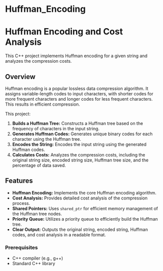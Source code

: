 # Huffman_Encoding
# Huffman Encoding and Cost Analysis

This C++ project implements Huffman encoding for a given string and analyzes the compression costs.

## Overview

Huffman encoding is a popular lossless data compression algorithm. It assigns variable-length codes to input characters, with shorter codes for more frequent characters and longer codes for less frequent characters. This results in efficient compression.

This project:

1.  **Builds a Huffman Tree:** Constructs a Huffman tree based on the frequency of characters in the input string.
2.  **Generates Huffman Codes:** Generates unique binary codes for each character using the Huffman tree.
3.  **Encodes the String:** Encodes the input string using the generated Huffman codes.
4.  **Calculates Costs:** Analyzes the compression costs, including the original string size, encoded string size, Huffman tree size, and the percentage of data saved.

## Features

* **Huffman Encoding:** Implements the core Huffman encoding algorithm.
* **Cost Analysis:** Provides detailed cost analysis of the compression process.
* **Shared Pointers:** Uses `shared_ptr` for efficient memory management of the Huffman tree nodes.
* **Priority Queue:** Utilizes a priority queue to efficiently build the Huffman tree.
* **Clear Output:** Outputs the original string, encoded string, Huffman codes, and cost analysis in a readable format.



### Prerequisites

* C++ compiler (e.g., g++)
* Standard C++ library


